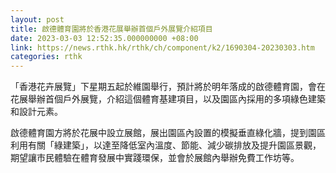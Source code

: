```yaml
---
layout: post
title: 啟德體育園將於香港花展舉辦首個戶外展覽介紹項目
date: 2023-03-03 12:52:35.000000000 +08:00
link: https://news.rthk.hk/rthk/ch/component/k2/1690304-20230303.htm
categories: rthk
---
```


「香港花卉展覽」下星期五起於維園舉行，預計將於明年落成的啟德體育園，會在花展舉辦首個戶外展覽，介紹這個體育基建項目，以及園區內採用的多項綠色建築和設計元素。

啟德體育園方將於花展中設立展館，展出園區內設置的模擬垂直綠化牆，提到園區利用有關「綠建築」，以達至降低室內溫度、節能、減少碳排放及提升園區景觀，期望讓市民體驗在體育發展中實踐環保，並會於展館內舉辦免費工作坊等。
